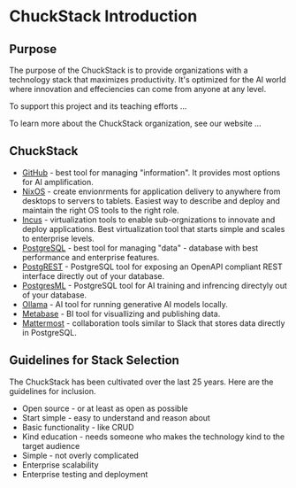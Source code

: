 # ChuckStack Introduction

## Purpose
The purpose of the ChuckStack is to provide organizations with a technology stack that maximizes productivity. It's optimized for the AI world where innovation and effeciencies can come from anyone at any level.

To support this project and its teaching efforts ...

To learn more about the ChuckStack organization, see our website ...

## ChuckStack
- [GitHub](https://github.com/) - best tool for managing "information". It provides most options for AI amplification.
- [NixOS](https://nixos.org/) - create envionrments for application delivery to anywhere from desktops to servers to tablets. Easiest way to describe and deploy and maintain the right OS tools to the right role.
- [Incus](https://linuxcontainers.org/incus/docs/main/) - virtualization tools to enable sub-orgnizations to innovate and deploy applications. Best virtualization tool that starts simple and scales to enterprise levels.
- [PostgreSQL](https://www.postgresql.org/) - best tool for managing "data" - database with best performance and enterprise features.
- [PostgREST](https://postgrest.org/) - PostgreSQL tool for exposing an OpenAPI compliant REST interface directly out of your database.
- [PostgresML](https://postgresml.org/) - PostgreSQL tool for AI training and infrencing directyly out of your database.
- [Ollama](https://ollama.com/) - AI tool for running generative AI models locally.
- [Metabase](https://www.metabase.com/) - BI tool for visuallizing and publishing data.
- [Mattermost](https://mattermost.com/) - collaboration tools similar to Slack that stores data directly in PostgreSQL.

## Guidelines for Stack Selection
The ChuckStack has been cultivated over the last 25 years. Here are the guidelines for inclusion.
- Open source - or at least as open as possible
- Start simple - easy to understand and reason about
- Basic functionality - like CRUD
- Kind education - needs someone who makes the technology kind to the target audience
- Simple - not overly complicated
- Enterprise scalability
- Enterprise testing and deployment

